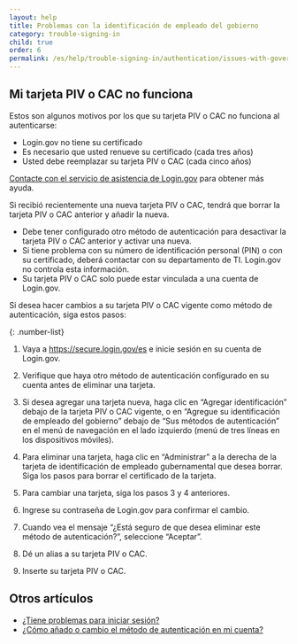 ```yaml
---
layout: help
title: Problemas con la identificación de empleado del gobierno
category: trouble-signing-in
child: true
order: 6
permalink: /es/help/trouble-signing-in/authentication/issues-with-government-employee-id-piv-cac/
---
```


## Mi tarjeta PIV o CAC no funciona

Estos son algunos motivos por los que su tarjeta PIV o CAC no funciona al autenticarse:

* Login.gov no tiene su certificado
* Es necesario que usted renueve su certificado (cada tres años)
* Usted debe reemplazar su tarjeta PIV o CAC (cada cinco años)

[Contacte con el servicio de asistencia de Login.gov](/es/contact/) para obtener más ayuda.

Si recibió recientemente una nueva tarjeta PIV o CAC, tendrá que borrar la tarjeta PIV o CAC anterior y añadir la nueva.

* Debe tener configurado otro método de autenticación para desactivar la tarjeta PIV o CAC anterior y activar una nueva.
* Si tiene problema con su número de identificación personal (PIN) o con su certificado, deberá contactar con su departamento de TI. Login.gov no controla esta información.
* Su tarjeta PIV o CAC solo puede estar vinculada a una cuenta de Login.gov.

Si desea hacer cambios a su tarjeta PIV o CAC vigente como método de autenticación, siga estos pasos:

{: .number-list}

1. Vaya a <https://secure.login.gov/es> e inicie sesión en su cuenta de Login.gov.

1. Verifique que haya otro método de autenticación configurado en su cuenta antes de eliminar una tarjeta.

1. Si desea agregar una tarjeta nueva, haga clic en “Agregar identificación” debajo de la tarjeta PIV o CAC vigente, o en “Agregue su identificación de empleado del gobierno” debajo de “Sus métodos de autenticación” en el menú de navegación en el lado izquierdo (menú de tres líneas en los dispositivos móviles).

1. Para eliminar una tarjeta, haga clic en “Administrar” a la derecha de la tarjeta de identificación de empleado gubernamental que desea borrar. Siga los pasos para borrar el certificado de la tarjeta.

1. Para cambiar una tarjeta, siga los pasos 3 y 4 anteriores.

1. Ingrese su contraseña de Login.gov para confirmar el cambio.

1. Cuando vea el mensaje “¿Está seguro de que desea eliminar este método de autenticación?”, seleccione “Aceptar”.

1. Dé un alias a su tarjeta PIV o CAC.

1. Inserte su tarjeta PIV o CAC.


## Otros artículos

* [¿Tiene problemas para iniciar sesión?](/es/help/trouble-signing-in/overview/)
* [¿Cómo añado o cambio el método de autenticación en mi cuenta?](/es/help/manage-your-account/add-or-change-your-authentication-method/)
